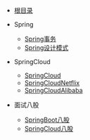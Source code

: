 - [根目录](/README)

- Spring
  - [Spring事务](/编程框架/Spring系列/Spring事务.md)
  - [Spring设计模式](/编程框架/Spring系列/Spring设计模式.md)
- SpringCloud
  - [SpringCloud](/编程框架/Spring系列/SpringCloud.md)
  - [SpringCloudNetflix](/编程框架/Spring系列/SpringCloudNetflix.md)
  - [SpringCloudAlibaba](/编程框架/Spring系列/SpringCloudAlibaba.md)
  
- 面试八股
  - [SpringBoot八股](/编程框架/Spring系列/SpringBoot八股.md)
  - [SpringCloud八股](/编程框架/Spring系列/SpringCloud八股.md)